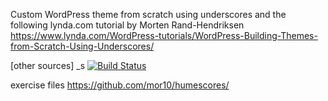 Custom WordPress theme from scratch using underscores and the following lynda.com 
tutorial by Morten Rand-Hendriksen 
https://www.lynda.com/WordPress-tutorials/WordPress-Building-Themes-from-Scratch-Using-Underscores/ 

[other sources]
_s
[![Build Status](https://travis-ci.org/Automattic/_s.svg?branch=master)](https://travis-ci.org/Automattic/_s)

exercise files
https://github.com/mor10/humescores/
